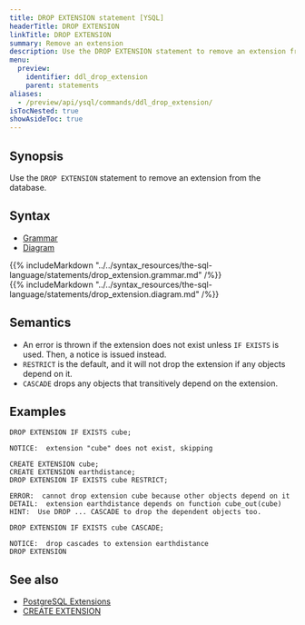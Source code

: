 ```yaml
---
title: DROP EXTENSION statement [YSQL]
headerTitle: DROP EXTENSION
linkTitle: DROP EXTENSION
summary: Remove an extension
description: Use the DROP EXTENSION statement to remove an extension from the database
menu:
  preview:
    identifier: ddl_drop_extension
    parent: statements
aliases:
  - /preview/api/ysql/commands/ddl_drop_extension/
isTocNested: true
showAsideToc: true
---
```


## Synopsis

Use the `DROP EXTENSION` statement to remove an extension from the database.

## Syntax

<ul class="nav nav-tabs nav-tabs-yb">
  <li >
    <a href="#grammar" class="nav-link active" id="grammar-tab" data-toggle="tab" role="tab" aria-controls="grammar" aria-selected="true">
      <i class="fas fa-file-alt" aria-hidden="true"></i>
      Grammar
    </a>
  </li>
  <li>
    <a href="#diagram" class="nav-link" id="diagram-tab" data-toggle="tab" role="tab" aria-controls="diagram" aria-selected="false">
      <i class="fas fa-project-diagram" aria-hidden="true"></i>
      Diagram
    </a>
  </li>
</ul>

<div class="tab-content">
  <div id="grammar" class="tab-pane fade show active" role="tabpanel" aria-labelledby="grammar-tab">
    {{% includeMarkdown "../../syntax_resources/the-sql-language/statements/drop_extension.grammar.md" /%}}
  </div>
  <div id="diagram" class="tab-pane fade" role="tabpanel" aria-labelledby="diagram-tab">
    {{% includeMarkdown "../../syntax_resources/the-sql-language/statements/drop_extension.diagram.md" /%}}
  </div>
</div>

## Semantics

- An error is thrown if the extension does not exist unless `IF EXISTS` is
  used. Then, a notice is issued instead.
- `RESTRICT` is the default, and it will not drop the extension if any objects
  depend on it.
- `CASCADE` drops any objects that transitively depend on the extension.

## Examples

```plpgsql
DROP EXTENSION IF EXISTS cube;
```

```output
NOTICE:  extension "cube" does not exist, skipping
```

```plpgsql
CREATE EXTENSION cube;
CREATE EXTENSION earthdistance;
DROP EXTENSION IF EXISTS cube RESTRICT;
```

```output
ERROR:  cannot drop extension cube because other objects depend on it
DETAIL:  extension earthdistance depends on function cube_out(cube)
HINT:  Use DROP ... CASCADE to drop the dependent objects too.
```

```plpgsql
DROP EXTENSION IF EXISTS cube CASCADE;
```

```output
NOTICE:  drop cascades to extension earthdistance
DROP EXTENSION
```

## See also

- [PostgreSQL Extensions](../../../../../explore/ysql-language-features/pg-extensions/)
- [CREATE EXTENSION](../ddl_create_extension)
